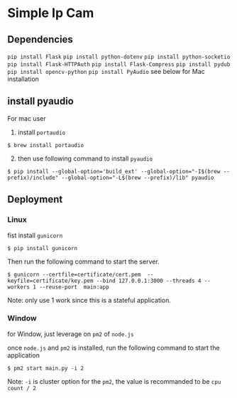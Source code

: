# Simple Ip Cam

## Dependencies

`pip install Flask`
`pip install python-dotenv`
`pip install python-socketio`
`pip install Flask-HTTPAuth`
`pip install Flask-Compress`
`pip install pydub`
`pip install opencv-python`
`pip install PyAudio` see below for Mac installation

## install pyaudio

For mac user

1. install `portaudio`

```console
$ brew install portaudio
```

2. then use following command to install `pyaudio`

```console
$ pip install --global-option='build_ext' --global-option="-I$(brew --prefix)/include" --global-option="-L$(brew --prefix)/lib" pyaudio
```

## Deployment

### Linux

fist install `gunicorn`

```console
$ pip install gunicorn
```

Then run the following command to start the server.

```console
$ gunicorn --certfile=certificate/cert.pem  --keyfile=certificate/key.pem --bind 127.0.0.1:3000 --threads 4 --workers 1 --reuse-port  main:app
```

Note: only use 1 work since this is a stateful application.

### Window

for Window, just leverage on `pm2` of `node.js`

once `node.js` and `pm2` is installed, run the following command to start the application

```console
$ pm2 start main.py -i 2
```

Note: `-i` is cluster option for the `pm2`, the value is recommanded to be `cpu count / 2`
